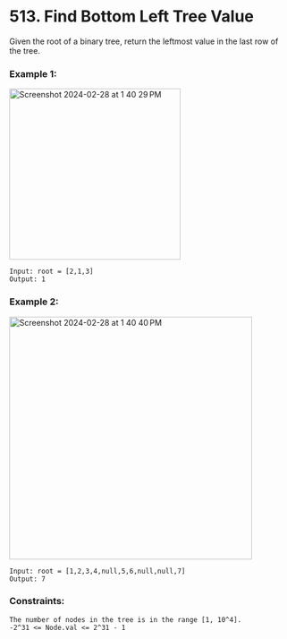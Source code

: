 # 513. Find Bottom Left Tree Value

Given the root of a binary tree, return the leftmost value in the last row of the tree.

 

### Example 1:
<img width="306" alt="Screenshot 2024-02-28 at 1 40 29 PM" src="https://github.com/Alisherka7/LeetCode/assets/38793933/c6f6f067-5aec-4fe2-b8d2-354a4e32da5e">

```
Input: root = [2,1,3]
Output: 1
```


### Example 2:
<img width="434" alt="Screenshot 2024-02-28 at 1 40 40 PM" src="https://github.com/Alisherka7/LeetCode/assets/38793933/757aba16-4fd3-4704-8014-4537bdc5b91e">

```
Input: root = [1,2,3,4,null,5,6,null,null,7]
Output: 7
```
 

### Constraints:
```
The number of nodes in the tree is in the range [1, 10^4].
-2^31 <= Node.val <= 2^31 - 1
```
